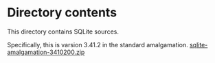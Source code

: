 # Directory contents

This directory contains SQLite sources.

Specifically, this is varsion 3.41.2 in the standard amalgamation.
[sqlite-amalgamation-3410200.zip](https://sqlite.org/2023/sqlite-amalgamation-3410200.zip)
